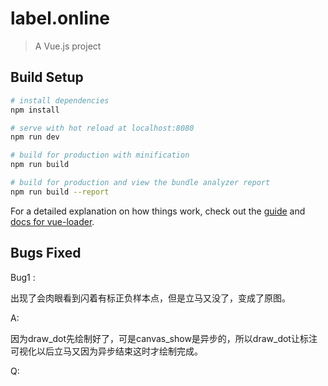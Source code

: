 # label.online

> A Vue.js project

## Build Setup

``` bash
# install dependencies
npm install

# serve with hot reload at localhost:8080
npm run dev

# build for production with minification
npm run build

# build for production and view the bundle analyzer report
npm run build --report
```

For a detailed explanation on how things work, check out the [guide](http://vuejs-templates.github.io/webpack/) and [docs for vue-loader](http://vuejs.github.io/vue-loader).
## Bugs  Fixed 

Bug1 :

出现了会肉眼看到闪着有标正负样本点，但是立马又没了，变成了原图。


A:

因为draw\_dot先绘制好了，可是canvas\_show是异步的，所以draw\_dot让标注可视化以后立马又因为异步结束这时才绘制完成。


Q: